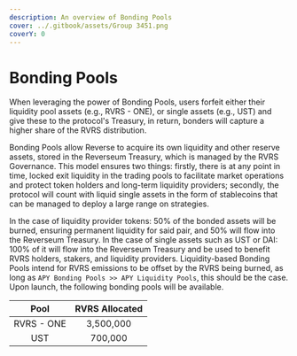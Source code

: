 ```yaml
---
description: An overview of Bonding Pools
cover: ../.gitbook/assets/Group 3451.png
coverY: 0
---
```


# Bonding Pools

When leveraging the power of Bonding Pools, users forfeit either their liquidity pool assets (e.g., RVRS - ONE), or single assets (e.g., UST) and give these to the protocol's Treasury, in return, bonders will capture a higher share of the RVRS distribution.&#x20;

Bonding Pools allow Reverse to acquire its own liquidity and other reserve assets, stored in the Reverseum Treasury, which is managed by the RVRS Governance. This model ensures two things: firstly, there is at any point in time, locked exit liquidity in the trading pools to facilitate market operations and protect token holders and long-term liquidity providers; secondly, the protocol will count with liquid single assets in the form of stablecoins that can be managed to deploy a large range on strategies.

In the case of liquidity provider tokens: 50% of the bonded assets will be burned, ensuring permanent liquidity for said pair, and 50% will flow into the Reverseum Treasury. In the case of single assets such as UST or DAI: 100% of it will flow into the Reverseum Treasury and be used to benefit RVRS holders, stakers, and liquidity providers. Liquidity-based Bonding Pools intend for RVRS emissions to be offset by the RVRS being burned, as long as `APY Bonding Pools >> APY Liquidity Pools`, this should be the case. Upon launch, the following bonding pools will be available.

|    Pool    | RVRS Allocated |
| :--------: | :------------: |
| RVRS - ONE |    3,500,000   |
|     UST    |     700,000    |
